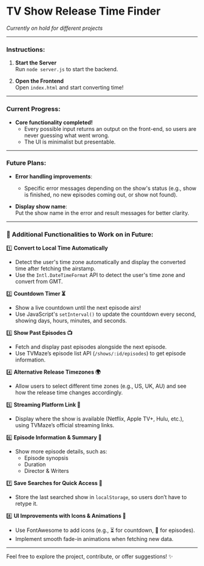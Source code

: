 # TV Show Release Time Finder

*Currently on hold for different projects*

---

### Instructions:
1. **Start the Server**  
   Run `node server.js` to start the backend.
   
2. **Open the Frontend**  
   Open `index.html` and start converting time!

---

### Current Progress:
- **Core functionality completed!**
  - Every possible input returns an output on the front-end, so users are never guessing what went wrong.
  - The UI is minimalist but presentable.

---

### Future Plans:
- **Error handling improvements**:
  - Specific error messages depending on the show's status (e.g., show is finished, no new episodes coming out, or show not found).
  
- **Display show name**:  
  Put the show name in the error and result messages for better clarity.

---

### 🔹 Additional Functionalities to Work on in Future:

1️⃣ **Convert to Local Time Automatically**  
   - Detect the user's time zone automatically and display the converted time after fetching the airstamp.
   - Use the `Intl.DateTimeFormat` API to detect the user's time zone and convert from GMT.

2️⃣ **Countdown Timer ⏳**  
   - Show a live countdown until the next episode airs!
   - Use JavaScript's `setInterval()` to update the countdown every second, showing days, hours, minutes, and seconds.

3️⃣ **Show Past Episodes 📺**  
   - Fetch and display past episodes alongside the next episode.
   - Use TVMaze’s episode list API (`/shows/:id/episodes`) to get episode information.

4️⃣ **Alternative Release Timezones 🌍**  
   - Allow users to select different time zones (e.g., US, UK, AU) and see how the release time changes accordingly.

5️⃣ **Streaming Platform Link 🔗**  
   - Display where the show is available (Netflix, Apple TV+, Hulu, etc.), using TVMaze’s official streaming links.

6️⃣ **Episode Information & Summary 📝**  
   - Show more episode details, such as:
     - Episode synopsis
     - Duration
     - Director & Writers

7️⃣ **Save Searches for Quick Access 🔖**  
   - Store the last searched show in `localStorage`, so users don’t have to retype it.

8️⃣ **UI Improvements with Icons & Animations 🎨**  
   - Use FontAwesome to add icons (e.g., ⏳ for countdown, 🎥 for episodes).
   - Implement smooth fade-in animations when fetching new data.

---

Feel free to explore the project, contribute, or offer suggestions! ✨
